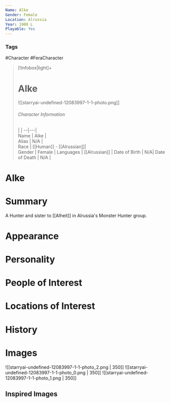 ```yaml
---
Name: Alke
Gender: Female
Location: Alrussia
Year: 1900 L
Playable: Yes
---
```


### Tags
#Character #FeraCharacter

> [!infobox|light]+  
> # Alke  
> ![[starryai-undefined-12083997-1-1-photo.png]]  
> ###### Character Information
>  |   |
> --|---|  
> Name | Alke |  
> Alias | N/A |  
> Race | [[Human]] - [[Alrussian]]|  
> Gender | Female |
> Languages | [[Alrussian]] |
> Date of Birth | N/A|
> Date of Death | N/A |
>>>

# Alke

# Summary
A Hunter and sister to [[Alheit]] in Alrussia's Monster Hunter group.

# Appearance

# Personality

# People of Interest

# Locations of Interest

# History

# Images
![[starryai-undefined-12083997-1-1-photo_2.png | 350]]
![[starryai-undefined-12083997-1-1-photo_0.png | 350]]
![[starryai-undefined-12083997-1-1-photo_1.png | 350]]

## Inspired Images